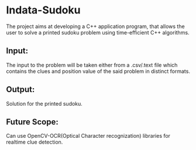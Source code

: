 # Indata-Sudoku
The project aims at developing a C++ application program, that allows the user to solve a printed sudoku problem using time-efficient C++ algorithms.

## Input:
The input to the problem will be taken either from a .csv/.text file which contains the clues and position 
           value of the said problem in distinct formats.
## Output:
Solution for the printed sudoku.

## Future Scope:
Can use OpenCV-OCR(Optical Character recognization) libraries for realtime clue detection.  
  

